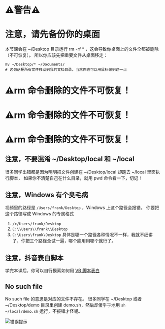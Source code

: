 # ⚠️警告⚠️

# 注意，请先备份你的桌面

本节课会在 ~/Desktop 目录运行 rm -rf * ，这会导致你桌面上的文件全都被删除（不可恢复）。
所以你应该先把重要文件从桌面移走：

```
mv ~/Desktop/* ~/Documents/
# 这句话把所有文件移动到我的文档目录，当然你也可以用鼠标做到这一点
```

# ⚠️rm 命令删除的文件不可恢复！

# ⚠️rm 命令删除的文件不可恢复！

# ⚠️rm 命令删除的文件不可恢复！

## 注意，不要混淆 ~/Desktop/local 和 ~/local

很多同学出错都是因为明明把文件创建在 ~/Desktop/local 却跑去 ~/local 里面执行脚本，
如果你不清楚自己在什么目录，就用 pwd 命令看一下，切记！

## 注意，Windows 有个臭毛病

视频里的路径是 `/Users/frank/Desktop` ，Windows 上这个路径会报错。
你要把这个路径写成 Windows 的专属格式

1. `/c/Users/frank/Desktop`
2. `C:\\Users\\frank\\Desktop`
3. `C:\Users\frank\Desktop`
   具体是哪一个路径各种情况不一样，我就不细讲了，你把三个路径全试一遍，哪个能用用哪个就行了。

## 注意，抖音表白脚本

学完本课后，你可以自行摸索如何用 [VB 脚本表白](https://www.baidu.com/s?wd=vb%E8%84%9A%E6%9C%AC%20%E8%A1%A8%E7%99%BD)

## No such file

No such file 的意思是对应的文件不存在。
很多同学在 ~/Desktop 或者 ~/Desktop/demo 目录里创建 demo.sh，然后却傻乎乎地用 `sh ~/local/demo.sh` 运行，不报错才怪呢。



![错误提示](https://video.jirengu.com/xdml/image/3ac7c224-c23d-491f-84b5-4fabfbeab9b8/2018-8-24-9-5-52.png)